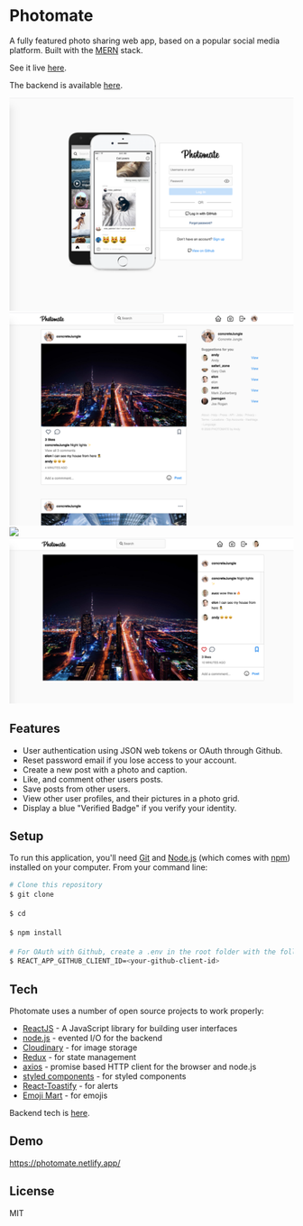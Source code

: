 # Photomate

A fully featured photo sharing web app, based on a popular social media platform. Built with the [MERN](https://medium.com/@digimktg/what-is-mern-stack-9c867dbad302) stack.

See it live [here](https://photomate.netlify.app/).

The backend is available [here](https://github.com/andyrutherford/photomate-backend).

<img src="./screenshots/1.png" width="600">
<img src="./screenshots/2.png" width="600">
<img src="./screenshots/3.png" width="600">
<img src="./screenshots/4.png" width="600">

## Features

- User authentication using JSON web tokens or OAuth through Github.
- Reset password email if you lose access to your account.
- Create a new post with a photo and caption.
- Like, and comment other users posts.
- Save posts from other users.
- View other user profiles, and their pictures in a photo grid.
- Display a blue "Verified Badge" if you verify your identity.

## Setup

To run this application, you'll need [Git](https://git-scm.com/) and [Node.js](https://nodejs.org/) (which comes with [npm](https://www.npmjs.com/)) installed on your computer. From your command line:

```sh
# Clone this repository
$ git clone

$ cd

$ npm install

# For OAuth with Github, create a .env in the root folder with the following:
$ REACT_APP_GITHUB_CLIENT_ID=<your-github-client-id>
```

## Tech

Photomate uses a number of open source projects to work properly:

- [ReactJS](https://reactjs.org/) - A JavaScript library for building user interfaces
- [node.js](http://nodejs.org) - evented I/O for the backend
- [Cloudinary](https://cloudinary.com/) - for image storage
- [Redux](https://react-redux.js.org/) - for state management
- [axios](https://www.npmjs.com/package/axios) - promise based HTTP client for the browser and node.js
- [styled components](https://styled-components.com/) - for styled components
- [React-Toastify](https://github.com/fkhadra/react-toastify) - for alerts
- [Emoji Mart](https://github.com/missive/emoji-mart) - for emojis

Backend tech is [here](https://github.com/andyrutherford/photomate-backend#tech).

## Demo

https://photomate.netlify.app/

## License

MIT
